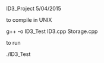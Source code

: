
ID3_Project 5/04/2015

to compile in UNIX

g++ -o ID3_Test ID3.cpp Storage.cpp

to run

./ID3_Test
